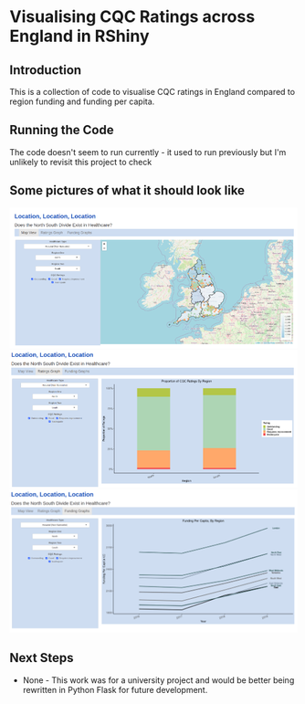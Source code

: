 # Visualising CQC Ratings across England in RShiny
## Introduction
This is a collection of code to visualise CQC ratings in England compared to region funding and funding per capita. 

## Running the Code
The code doesn't seem to run currently - it used to run previously but I'm unlikely to revisit this project to check

## Some pictures of what it should look like
![Screenshot](https://github.com/ojbadams/CQC_Ratings_Visualisation_RShiny/blob/main/rshiny_app_1.png?raw=true)
![Screenshot](https://github.com/ojbadams/CQC_Ratings_Visualisation_RShiny/blob/main/rshiny_app_2.png?raw=true)
![Screenshot](https://github.com/ojbadams/CQC_Ratings_Visualisation_RShiny/blob/main/rshiny_app_3.png?raw=true)

## Next Steps
* None - This work was for a university project and would be better being rewritten in Python Flask for future development.
